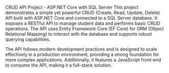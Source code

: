 CRUD API Project - ASP.NET Core with SQL Server
This project demonstrates a simple yet powerful CRUD (Create, Read, Update, Delete) API built with ASP.NET Core and connected to a SQL Server database. It exposes a RESTful API to manage student data and performs basic CRUD operations. The API uses Entity Framework Core (EF Core) for ORM (Object Relational Mapping) to interact with the database and supports robust querying capabilities.

The API follows modern development practices and is designed to scale effectively in a production environment, providing a strong foundation for more complex applications. Additionally, it features a JavaScript front-end to consume the API, making it a full-stack solution.

